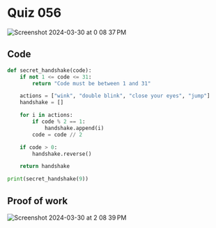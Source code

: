 # Quiz 056
<img width="max" alt="Screenshot 2024-03-30 at 0 08 37 PM" src="https://github.com/hasmhib/unit3-2024/assets/142870448/41511b6a-5a00-408c-94f4-fb33657e7a00">

## Code

```py
def secret_handshake(code):
    if not 1 <= code <= 31:
        return "Code must be between 1 and 31"

    actions = ["wink", "double blink", "close your eyes", "jump"]
    handshake = []

    for i in actions:
        if code % 2 == 1:
            handshake.append(i)
        code = code // 2

    if code > 0:
        handshake.reverse()

    return handshake

print(secret_handshake(9))
```

## Proof of work
<img width="max" alt="Screenshot 2024-03-30 at 2 08 39 PM" src="https://github.com/hasmhib/unit3-2024/assets/142870448/3a7c7af8-3a21-4b32-8061-5890a93215e5">

